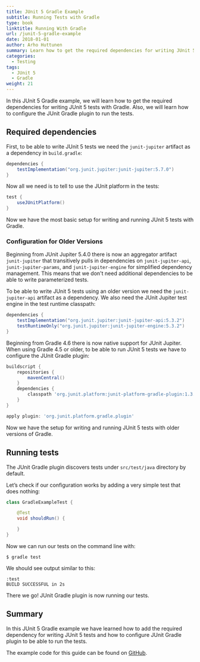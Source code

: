 ```yaml
---
title: JUnit 5 Gradle Example
subtitle: Running Tests with Gradle
type: book
linktitle: Running With Gradle
url: /junit-5-gradle-example
date: 2018-01-01
author: Arho Huttunen
summary: Learn how to get the required dependencies for writing JUnit 5 tests with Gradle. Also, learn how to configure the JUnit Gradle plugin to run the tests.
categories:
  - Testing
tags:
  - JUnit 5
  - Gradle
weight: 21
---
```


In this JUnit 5 Gradle example, we will learn how to get the required dependencies for writing JUnit 5 tests with Gradle. Also, we will learn how to configure the JUnit Gradle plugin to run the tests.

## Required dependencies

First, to be able to write JUnit 5 tests we need the `junit-jupiter` artifact as a dependency in `build.gradle`:

```gradle
dependencies {
    testImplementation("org.junit.jupiter:junit-jupiter:5.7.0")
}
```

Now all we need is to tell to use the JUnit platform in the tests:

```gradle
test {
    useJUnitPlatform()
}
```

Now we have the most basic setup for writing and running JUnit 5 tests with Gradle.

### Configuration for Older Versions

Beginning from JUnit Jupiter 5.4.0 there is now an aggregator artifact `junit-jupiter` that transitively pulls in dependencies on `junit-jupiter-api`, `junit-jupiter-params`, and `junit-jupiter-engine` for simplified dependency management. This means that we don't need additional dependencies to be able to write parameterized tests.

To be able to write JUnit 5 tests using an older version we need the `junit-jupiter-api` artifact as a dependency. We also need the JUnit Jupiter test engine in the test runtime classpath:

```gradle
dependencies {
    testImplementation("org.junit.jupiter:junit-jupiter-api:5.3.2")
    testRuntimeOnly("org.junit.jupiter:junit-jupiter-engine:5.3.2")    
}
```

Beginning from Gradle 4.6 there is now native support for JUnit Jupiter. When using Gradle 4.5 or older, to be able to run JUnit 5 tests we have to configure the JUnit Gradle plugin:

```gradle
buildscript {
    repositories {
        mavenCentral()
    }
    dependencies {
        classpath 'org.junit.platform:junit-platform-gradle-plugin:1.3.2'
    }
}

apply plugin: 'org.junit.platform.gradle.plugin'
```

Now we have the setup for writing and running JUnit 5 tests with older versions of Gradle.

## Running tests

The JUnit Gradle plugin discovers tests under `src/test/java` directory by default.

Let’s check if our configuration works by adding a very simple test that does nothing:

```java
class GradleExampleTest {

    @Test
    void shouldRun() {

    }
}
```

Now we can run our tests on the command line with:

```
$ gradle test
```

We should see output similar to this:

```
:test
BUILD SUCCESSFUL in 2s
```

There we go! JUnit Gradle plugin is now running our tests.

## Summary

In this JUnit 5 Gradle example we have learned how to add the required dependency for writing JUnit 5 tests and how to configure JUnit Gradle plugin to be able to run the tests.

The example code for this guide can be found on [GitHub](https://github.com/arhohuttunen/junit5-examples/tree/main/junit5-gradle).
